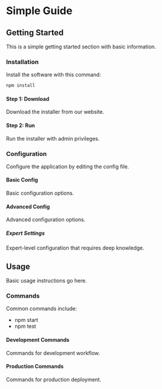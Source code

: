 # Simple Guide

## Getting Started
This is a simple getting started section with basic information.

### Installation
Install the software with this command:
```bash
npm install
```

#### Step 1: Download
Download the installer from our website.

#### Step 2: Run
Run the installer with admin privileges.

### Configuration
Configure the application by editing the config file.

#### Basic Config
Basic configuration options.

#### Advanced Config
Advanced configuration options.

##### Expert Settings
Expert-level configuration that requires deep knowledge.

## Usage
Basic usage instructions go here.

### Commands
Common commands include:
- npm start
- npm test

#### Development Commands
Commands for development workflow.

#### Production Commands
Commands for production deployment.
